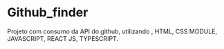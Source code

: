 # Github_finder
Projeto com consumo da API do github, utilizando , HTML, CSS MODULE, JAVASCRIPT, REACT JS, TYPESCRIPT.
